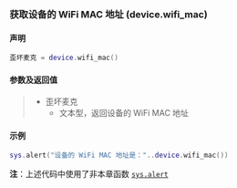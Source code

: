 ### 获取设备的 WiFi MAC 地址 \(**device\.wifi\_mac**\)


#### 声明
```lua
歪坏麦克 = device.wifi_mac()
```


#### 参数及返回值  
> - 歪坏麦克
>   - 文本型，返回设备的 WiFi MAC 地址


#### 示例  
```lua
sys.alert("设备的 WiFi MAC 地址是："..device.wifi_mac())
```
**注**：上述代码中使用了非本章函数 [`sys.alert`](/Handbook/sys/sys.alert.md)

